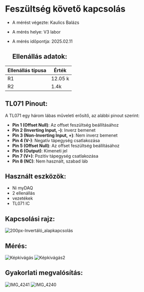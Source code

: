 # Feszültség követő kapcsolás

- A mérést végezte: Kaulics Balázs
- A mérés helye: V3 labor
- A mérés időpontja: 2025.02.11

  ## Ellenállás adatok:
| Ellenállás típusa    | Érték  | 
|----------------------|--------|
| R1        | 12.05 k|
| R2          | 1.4k  |

## TL071 Pinout:
A TL071 egy három lábas műveleti erősítő, az alábbi pinout szerint:

- **Pin 1 (Offset Null)**: Az offset feszültség beállításához
- **Pin 2 (Inverting Input, -)**: Inverz bemenet
- **Pin 3 (Non-Inverting Input, +)**: Nem inverz bemenet
- **Pin 4 (V-)**: Negatív tápegység csatlakozása
- **Pin 5 (Offset Null)**: Az offset feszültség beállításához
- **Pin 6 (Output)**: Kimeneti jel
- **Pin 7 (V+)**: Pozitív tápegység csatlakozása
- **Pin 8 (NC)**: Nem használt, szabad láb
## Használt eszközök:
- Ni myDAQ
- 2 ellenállás
- vezetékek
- TL071 IC

## Kapcsolási rajz:
![200px-Invertáló_alapkapcsolás](https://github.com/user-attachments/assets/591e7511-cca6-4bd8-b31b-6d1a7a3e10c5)

## Mérés:
![Képkivágás](https://github.com/user-attachments/assets/728232a1-654a-489f-9ebc-88a118623cfd)
![Képkivágás2](https://github.com/user-attachments/assets/cb95e793-9332-46fc-b370-bfb6f8119d6b)


## Gyakorlati megvalósítás:
![IMG_4241](https://github.com/user-attachments/assets/d5b470a9-3641-415e-9130-2befa0502388)
![IMG_4240](https://github.com/user-attachments/assets/fcbc3667-55c4-437f-b6bc-1f40be57e13b)


